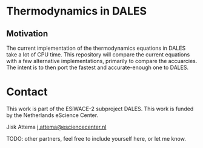 # Thermodynamics in DALES

## Motivation

The current implementation of the thermodynamics equations in DALES take a lot of CPU time.
This repository will compare the current equations with a few alternative implementations,
primarily to compare the accuarcies.
The intent is to then port the fastest and accurate-enough one to DALES.

# Contact

This work is part of the ESiWACE-2 subproject DALES.
This work is funded by the Netherlands eScience Center.

Jisk Attema
j.attema@esciencecenter.nl

TODO: other partners, feel free to include yourself here, or let me know.
